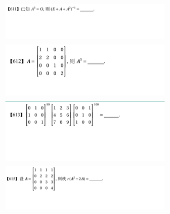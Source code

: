 ![image-20251001210152017](https://raw.githubusercontent.com/Xioaruan912/pic/main/image-20251001210152017.png)

![image-20251001210145245](https://raw.githubusercontent.com/Xioaruan912/pic/main/image-20251001210145245.png)



![image-20251001210158603](https://raw.githubusercontent.com/Xioaruan912/pic/main/image-20251001210158603.png)

![image-20251001210207364](https://raw.githubusercontent.com/Xioaruan912/pic/main/image-20251001210207364.png)